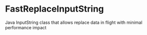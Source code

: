 # FastReplaceInputString
Java InputString class that allows replace data in flight with minimal performance impact
